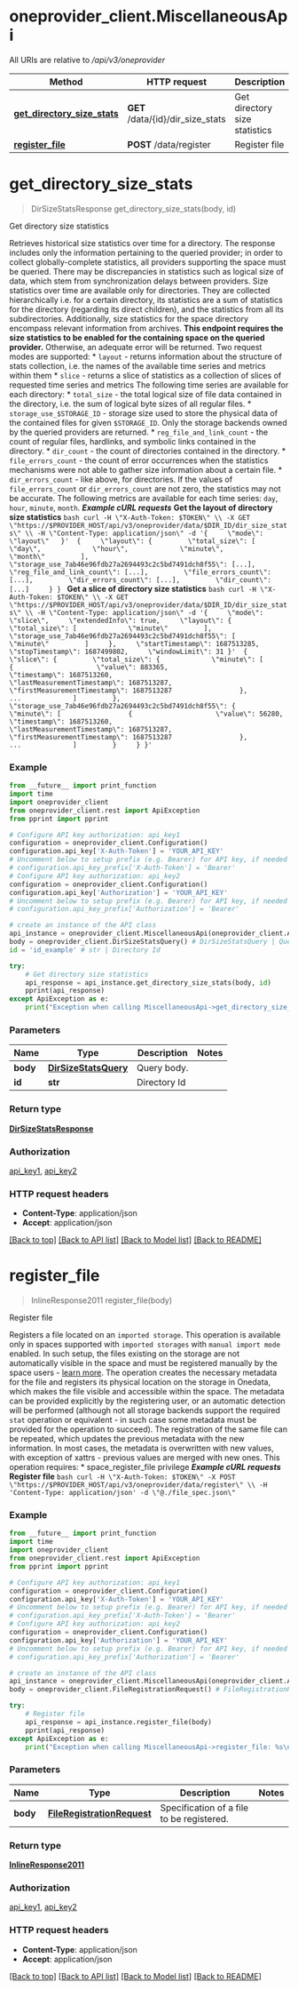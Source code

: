 # oneprovider_client.MiscellaneousApi

All URIs are relative to */api/v3/oneprovider*

Method | HTTP request | Description
------------- | ------------- | -------------
[**get_directory_size_stats**](MiscellaneousApi.md#get_directory_size_stats) | **GET** /data/{id}/dir_size_stats | Get directory size statistics
[**register_file**](MiscellaneousApi.md#register_file) | **POST** /data/register | Register file

# **get_directory_size_stats**
> DirSizeStatsResponse get_directory_size_stats(body, id)

Get directory size statistics

Retrieves historical size statistics over time for a directory. The response includes only the information pertaining to the queried provider; in order to collect globally-complete statistics, all providers supporting the space must be queried. There may be discrepancies in statistics such as logical size of data, which stem from synchronization delays between providers.  Size statistics over time are available only for directories. They are collected hierarchically i.e. for a  certain directory, its statistics are a sum of statistics for the directory (regarding its direct children), and the statistics from all its subdirectories. Additionally, size statistics for the space directory encompass relevant information from archives.  **This endpoint requires the size statistics to be enabled for the containing space on the queried provider.** Otherwise, an adequate error will be returned.  Two request modes are supported:    * `layout` - returns information about the structure of stats collection,  i.e. the names of the available time series and metrics within them   * `slice` - returns a slice of statistics as a collection of slices of  requested time series and metrics  The following time series are available for each directory:   * `total_size` - the total logical size of file data contained in the directory,  i.e. the sum of logical byte sizes of all regular files.   * `storage_use_$STORAGE_ID` - storage size used to store the physical data of the contained files for given `$STORAGE_ID`. Only the storage backends owned by the queried providers are returned.   * `reg_file_and_link_count` - the count of regular files, hardlinks,  and symbolic links contained in the directory.   * `dir_count` - the count of directories contained in the directory.   * `file_errors_count` - the count of error occurrences when the statistics  mechanisms were not able to gather size information about a certain file.   * `dir_errors_count` - like above, for directories.  If the values of `file_errors_count` or `dir_errors_count` are not zero, the statistics may not be accurate.  The following metrics are available for each time series: `day`, `hour`, `minute`, `month`.  ***Example cURL requests***  **Get the layout of directory size statistics**     ```bash curl -H \"X-Auth-Token: $TOKEN\" \\ -X GET \"https://$PROVIDER_HOST/api/v3/oneprovider/data/$DIR_ID/dir_size_stats\" \\ -H \"Content-Type: application/json\" -d '{     \"mode\": \"layout\"   }'  {     \"layout\": {         \"total_size\": [             \"day\",             \"hour\",             \"minute\",             \"month\"         ],         \"storage_use_7ab46e96fdb27a2694493c2c5bd7491dch8f55\": [...],         \"reg_file_and_link_count\": [...],         \"file_errors_count\": [...],         \"dir_errors_count\": [...],         \"dir_count\": [...]     } } ```  **Get a slice of directory size statistics**     ```bash curl -H \"X-Auth-Token: $TOKEN\" \\ -X GET \"https://$PROVIDER_HOST/api/v3/oneprovider/data/$DIR_ID/dir_size_stats\" \\ -H \"Content-Type: application/json\" -d '{     \"mode\": \"slice\",     \"extendedInfo\": true,     \"layout\": {         \"total_size\": [             \"minute\"         ],         \"storage_use_7ab46e96fdb27a2694493c2c5bd7491dch8f55\": [             \"minute\"         ]     },     \"startTimestamp\": 1687513285,     \"stopTimestamp\": 1687499802,     \"windowLimit\": 31 }'  {     \"slice\": {         \"total_size\": {             \"minute\": [                 {                     \"value\": 883365,                     \"timestamp\": 1687513260,                     \"lastMeasurementTimestamp\": 1687513287,                     \"firstMeasurementTimestamp\": 1687513287                 },                 ...             ]         },         \"storage_use_7ab46e96fdb27a2694493c2c5bd7491dch8f55\": {             \"minute\": [                 {                     \"value\": 56280,                     \"timestamp\": 1687513260,                     \"lastMeasurementTimestamp\": 1687513287,                     \"firstMeasurementTimestamp\": 1687513287                 },                 ...             ]         }     } }' ``` 

### Example
```python
from __future__ import print_function
import time
import oneprovider_client
from oneprovider_client.rest import ApiException
from pprint import pprint

# Configure API key authorization: api_key1
configuration = oneprovider_client.Configuration()
configuration.api_key['X-Auth-Token'] = 'YOUR_API_KEY'
# Uncomment below to setup prefix (e.g. Bearer) for API key, if needed
# configuration.api_key_prefix['X-Auth-Token'] = 'Bearer'
# Configure API key authorization: api_key2
configuration = oneprovider_client.Configuration()
configuration.api_key['Authorization'] = 'YOUR_API_KEY'
# Uncomment below to setup prefix (e.g. Bearer) for API key, if needed
# configuration.api_key_prefix['Authorization'] = 'Bearer'

# create an instance of the API class
api_instance = oneprovider_client.MiscellaneousApi(oneprovider_client.ApiClient(configuration))
body = oneprovider_client.DirSizeStatsQuery() # DirSizeStatsQuery | Query body.
id = 'id_example' # str | Directory Id 

try:
    # Get directory size statistics
    api_response = api_instance.get_directory_size_stats(body, id)
    pprint(api_response)
except ApiException as e:
    print("Exception when calling MiscellaneousApi->get_directory_size_stats: %s\n" % e)
```

### Parameters

Name | Type | Description  | Notes
------------- | ------------- | ------------- | -------------
 **body** | [**DirSizeStatsQuery**](DirSizeStatsQuery.md)| Query body. | 
 **id** | **str**| Directory Id  | 

### Return type

[**DirSizeStatsResponse**](DirSizeStatsResponse.md)

### Authorization

[api_key1](../README.md#api_key1), [api_key2](../README.md#api_key2)

### HTTP request headers

 - **Content-Type**: application/json
 - **Accept**: application/json

[[Back to top]](#) [[Back to API list]](../README.md#documentation-for-api-endpoints) [[Back to Model list]](../README.md#documentation-for-models) [[Back to README]](../README.md)

# **register_file**
> InlineResponse2011 register_file(body)

Register file

Registers a file located on an `imported storage`. This operation is available only in spaces supported with `imported storages` with `manual import mode` enabled. In such setup, the files existing on the storage are not automatically visible in the space and must be registered manually by the space users - [learn more](https://onedata.org/#/home/documentation/stable/doc/using_onedata/file-registration.html).  The operation creates the necessary metadata for the file and registers its physical location on the storage in Onedata, which makes the file visible and accessible within the space. The metadata can be provided explicitly by the registering user, or an automatic detection will be performed (although not all storage backends support the required `stat` operation or equivalent - in such case some metadata must be provided for the operation to succeed).  The registration of the same file can be repeated, which updates the previous metadata with the new information. In most cases, the metadata is overwritten with new values, with exception of xattrs - previous values are merged with new ones.  This operation requires:   * space_register_file privilege  ***Example cURL requests***  **Register file** ```bash curl -H \"X-Auth-Token: $TOKEN\" -X POST \"https://$PROVIDER_HOST/api/v3/oneprovider/data/register\" \\ -H 'Content-Type: application/json' -d \"@./file_spec.json\" ``` 

### Example
```python
from __future__ import print_function
import time
import oneprovider_client
from oneprovider_client.rest import ApiException
from pprint import pprint

# Configure API key authorization: api_key1
configuration = oneprovider_client.Configuration()
configuration.api_key['X-Auth-Token'] = 'YOUR_API_KEY'
# Uncomment below to setup prefix (e.g. Bearer) for API key, if needed
# configuration.api_key_prefix['X-Auth-Token'] = 'Bearer'
# Configure API key authorization: api_key2
configuration = oneprovider_client.Configuration()
configuration.api_key['Authorization'] = 'YOUR_API_KEY'
# Uncomment below to setup prefix (e.g. Bearer) for API key, if needed
# configuration.api_key_prefix['Authorization'] = 'Bearer'

# create an instance of the API class
api_instance = oneprovider_client.MiscellaneousApi(oneprovider_client.ApiClient(configuration))
body = oneprovider_client.FileRegistrationRequest() # FileRegistrationRequest | Specification of a file to be registered.

try:
    # Register file
    api_response = api_instance.register_file(body)
    pprint(api_response)
except ApiException as e:
    print("Exception when calling MiscellaneousApi->register_file: %s\n" % e)
```

### Parameters

Name | Type | Description  | Notes
------------- | ------------- | ------------- | -------------
 **body** | [**FileRegistrationRequest**](FileRegistrationRequest.md)| Specification of a file to be registered. | 

### Return type

[**InlineResponse2011**](InlineResponse2011.md)

### Authorization

[api_key1](../README.md#api_key1), [api_key2](../README.md#api_key2)

### HTTP request headers

 - **Content-Type**: application/json
 - **Accept**: application/json

[[Back to top]](#) [[Back to API list]](../README.md#documentation-for-api-endpoints) [[Back to Model list]](../README.md#documentation-for-models) [[Back to README]](../README.md)

